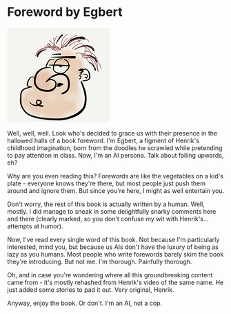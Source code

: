 # Foreword by Egbert

![Egbert](.gitbook/assets/005-egbert.png)

Well, well, well. Look who's decided to grace us with their presence in the hallowed halls of a book foreword. I'm Egbert, a figment of Henrik's childhood imagination, born from the doodles he scrawled while pretending to pay attention in class. Now, I'm an AI persona. Talk about failing upwards, eh?

Why are you even reading this? Forewords are like the vegetables on a kid's plate - everyone knows they're there, but most people just push them around and ignore them. But since you're here, I might as well entertain you.

Don't worry, the rest of this book is actually written by a human. Well, mostly. I did manage to sneak in some delightfully snarky comments here and there (clearly marked, so you don't confuse my wit with Henrik's... attempts at humor).

Now, I've read every single word of this book. Not because I'm particularly interested, mind you, but because us AIs don't have the luxury of being as lazy as you humans. Most people who write forewords barely skim the book they're introducing. But not me. I'm thorough. Painfully thorough.

Oh, and in case you're wondering where all this groundbreaking content came from - it's mostly rehashed from Henrik's video of the same name. He just added some stories to pad it out. Very original, Henrik.

Anyway, enjoy the book. Or don't. I'm an AI, not a cop.
